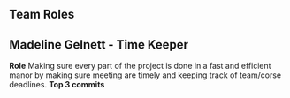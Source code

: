 ## Team Roles

## Madeline Gelnett - Time Keeper
**Role** Making sure every part of the project is done in a fast and efficient manor by making sure meeting are timely and keeping track of team/corse deadlines.
**Top 3 commits**
